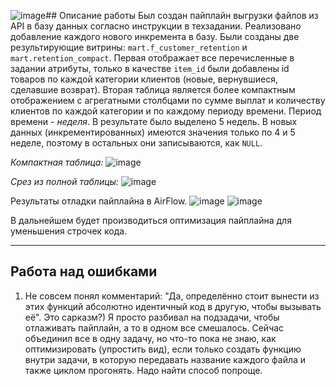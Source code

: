 ![image](https://github.com/MatthewS-M/de-project-sprint-3/assets/117388645/095c0b83-e9ae-4c02-8739-096e3417847d)## Описание работы
Был создан пайплайн выгрузки файлов из API в базу данных согласно инструкции в техзадании. Реализовано добавление каждого нового инкремента в базу. 
Были созданы две результирующие витрины: `mart.f_customer_retention` и `mart.retention_compact`. 
Первая отображает все перечисленные в задании атрибуты, только в качестве `item_id` были добавлены id товаров по каждой категории клиентов (новые, вернувшиеся, сделавшие возврат). 
Вторая таблица является более компактным отображением с агрегатными столбцами по сумме выплат и количеству клиентов по каждой категории и по каждому периоду времени.
Период времени - _неделя_. В результате было выделено 5 недель. В новых данных (инкрементированных) имеются значения только по 4 и 5 неделе, поэтому в остальных они записываются, как `NULL`.

_Компактная таблица:_
![image](https://github.com/MatthewS-M/de-project-sprint-3/assets/117388645/2de9a1ce-a23c-48b9-81a4-c6cfee687e51)

_Срез из полной таблицы:_
![image](https://github.com/MatthewS-M/de-project-sprint-3/assets/117388645/3157e2e3-a3f0-4a44-8d02-1bf719759922)



Результаты отладки пайплайна в AirFlow.
![image](https://github.com/MatthewS-M/de-project-sprint-3/assets/117388645/8c397a30-fe15-464e-b171-cc7a3b983376)
![image](https://github.com/MatthewS-M/de-project-sprint-3/assets/117388645/75a6477b-594b-4082-8df7-09bdb0f68e11)


В дальнейшем будет производиться оптимизация пайплайна для уменьшения строчек кода.

___

## Работа над ошибками
1. Не совсем понял комментарий: "Да, определённо стоит вынести из этих функций абсолютно идентичный код в другую, чтобы вызывать её". Это сарказм?) Я просто разбивал на подзадачи, чтобы отлаживать пайплайн, а то в одном все смешалось. Сейчас объединил все в одну задачу, но что-то пока не знаю, как оптимизировать (упростить вид), если только создать функцию внутри задачи, в которую передавать название каждого файла и также циклом прогонять. Надо найти способ попроще.
